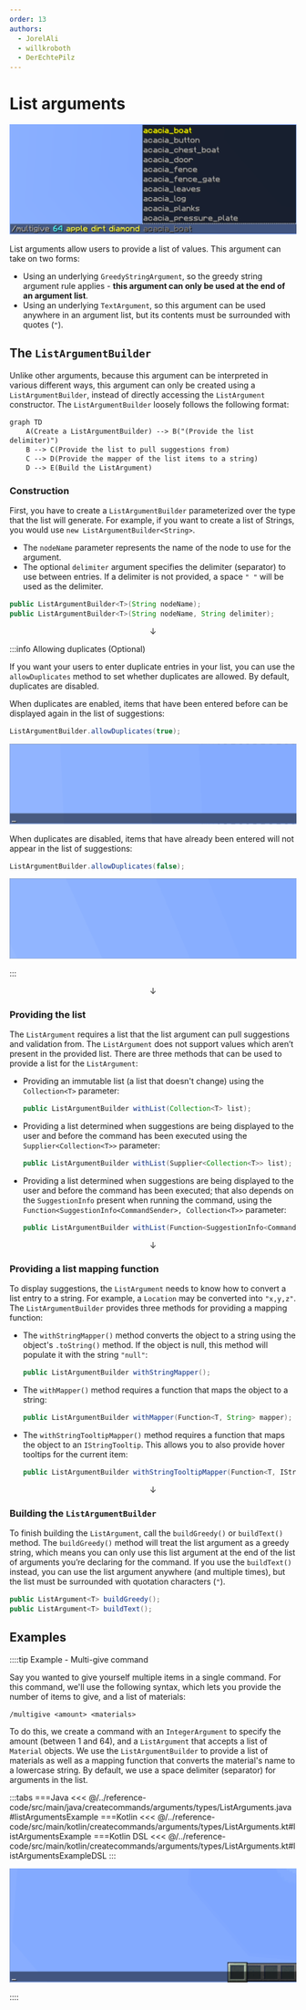 ```yaml
---
order: 13
authors:
  - JorelAli
  - willkroboth
  - DerEchtePilz
---
```


# List arguments

![A list argument with the command "/multigive @p stone grass_block dirt" and Minecraft suggestions with a list of Minecraft items](/images/arguments/listargument.png)

List arguments allow users to provide a list of values. This argument can take on two forms:

- Using an underlying `GreedyStringArgument`, so the greedy string argument rule applies - **this argument can only be used at the end of an argument list**.
- Using an underlying `TextArgument`, so this argument can be used anywhere in an argument list, but its contents must be surrounded with quotes (`"`).

## The `ListArgumentBuilder`

Unlike other arguments, because this argument can be interpreted in various different ways, this argument can only be created using a `ListArgumentBuilder`, instead of directly accessing the `ListArgument` constructor. The `ListArgumentBuilder` loosely follows the following format:

```mermaid
graph TD
    A(Create a ListArgumentBuilder) --> B("(Provide the list delimiter)")
    B --> C(Provide the list to pull suggestions from)
    C --> D(Provide the mapper of the list items to a string)
    D --> E(Build the ListArgument)
```

### Construction

First, you have to create a `ListArgumentBuilder` parameterized over the type that the list will generate. For example, if you want to create a list of Strings, you would use `new ListArgumentBuilder<String>`.

- The `nodeName` parameter represents the name of the node to use for the argument.
- The optional `delimiter` argument specifies the delimiter (separator) to use between entries. If a delimiter is not provided, a space `" "` will be used as the delimiter.

```java
public ListArgumentBuilder<T>(String nodeName);
public ListArgumentBuilder<T>(String nodeName, String delimiter);
```

$$\downarrow$$

:::info Allowing duplicates (Optional)

If you want your users to enter duplicate entries in your list, you can use the `allowDuplicates` method to set whether duplicates are allowed. By default, duplicates are disabled.

When duplicates are enabled, items that have been entered before can be displayed again in the list of suggestions:

```java
ListArgumentBuilder.allowDuplicates(true);
```

![List arguments with duplicates enabled](/images/arguments/listargument_with_duplicates.gif)

When duplicates are disabled, items that have already been entered will not appear in the list of suggestions:

```java
ListArgumentBuilder.allowDuplicates(false);
```

![List arguments with duplicates disabled](/images/arguments/listargument_without_duplicates.gif)

:::

$$\downarrow$$

### Providing the list

The `ListArgument` requires a list that the list argument can pull suggestions and validation from. The `ListArgument` does not support values which aren’t present in the provided list. There are three methods that can be used to provide a list for the `ListArgument`:

- Providing an immutable list (a list that doesn't change) using the `Collection<T>` parameter:

  ```java
  public ListArgumentBuilder withList(Collection<T> list);
  ```

- Providing a list determined when suggestions are being displayed to the user and before the command has been executed using the `Supplier<Collection<T>>` parameter:

  ```java
  public ListArgumentBuilder withList(Supplier<Collection<T>> list);
  ```

- Providing a list determined when suggestions are being displayed to the user and before the command has been executed; that also depends on the `SuggestionInfo` present when running the command, using the `Function<SuggestionInfo<CommandSender>, Collection<T>>` parameter:

  ```java
  public ListArgumentBuilder withList(Function<SuggestionInfo<CommandSender>, Collection<T>> list);
  ```

$$\downarrow$$

### Providing a list mapping function

To display suggestions, the `ListArgument` needs to know how to convert a list entry to a string. For example, a `Location` may be converted into `"x,y,z"`. The `ListArgumentBuilder` provides three methods for providing a mapping function:


- The `withStringMapper()` method converts the object to a string using the object's `.toString()` method. If the object is null, this method will populate it with the string `"null"`:

  ```java
  public ListArgumentBuilder withStringMapper();
  ```

- The `withMapper()` method requires a function that maps the object to a string:

  ```java
  public ListArgumentBuilder withMapper(Function<T, String> mapper);
  ```

- The `withStringTooltipMapper()` method requires a function that maps the object to an `IStringTooltip`. This allows you to also provide hover tooltips for the current item:

  ```java
  public ListArgumentBuilder withStringTooltipMapper(Function<T, IStringTooltip> mapper);
  ```

$$\downarrow$$

### Building the `ListArgumentBuilder`

To finish building the `ListArgument`, call the `buildGreedy()` or `buildText()` method. The `buildGreedy()` method will treat the list argument as a greedy string, which means you can only use this list argument at the end of the list of arguments you’re declaring for the command. If you use the `buildText()` instead, you can use the list argument anywhere (and multiple times), but the list must be surrounded with quotation characters (`"`).

```java
public ListArgument<T> buildGreedy();
public ListArgument<T> buildText();
```

## Examples

::::tip Example - Multi-give command

Say you wanted to give yourself multiple items in a single command. For this command, we'll use the following syntax, which lets you provide the number of items to give, and a list of materials:

```mccmd
/multigive <amount> <materials>
```

To do this, we create a command with an `IntegerArgument` to specify the amount (between 1 and 64), and a `ListArgument` that accepts a list of `Material` objects. We use the `ListArgumentBuilder` to provide a list of materials as well as a mapping function that converts the material's name to a lowercase string. By default, we use a space delimiter (separator) for arguments in the list.

:::tabs
===Java
<<< @/../reference-code/src/main/java/createcommands/arguments/types/ListArguments.java#listArgumentsExample
===Kotlin
<<< @/../reference-code/src/main/kotlin/createcommands/arguments/types/ListArguments.kt#listArgumentsExample
===Kotlin DSL
<<< @/../reference-code/src/main/kotlin/createcommands/arguments/types/ListArguments.kt#listArgumentsExampleDSL
:::

![A /multigive argument gif where a user types "/multigive 64 stone dirt cobblestone grass_block" and suggestions appear automatically. Running the command gives the player 64 stone, dirt, cobblestone and grass_block items in their hotbar](/images/arguments/listargument_multigive.gif)

::::